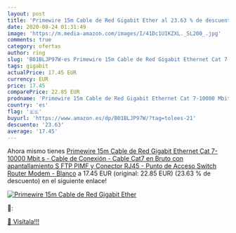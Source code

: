 ```yaml
---
layout: post
title: 'Primewire 15m Cable de Red Gigabit Ether al 23.63 % de descuento'
date: 2020-08-24 01:31:49
image: 'https://m.media-amazon.com/images/I/41Dc1UIKZXL._SL200_.jpg'
comments: true
category: ofertas
author: ring
slug: 'B01BLJP97W-es Primewire 15m Cable de Red Gigabit Ethernet Cat 7-10000...'
tags: gigabit
actualPrice: 17.45 EUR
currency: EUR
price: 17.45
comparePrice: 22.85 EUR
prodname: 'Primewire 15m Cable de Red Gigabit Ethernet Cat 7-10000 Mbit s - Cable de Conexión - Cable Cat7 en Bruto con apantallamiento S FTP PIMF y Conector RJ45 - Punto de Acceso Switch Router Modem - Blanco'
country: 'es'
flag: '🇪🇸'
buyurl: 'https://www.amazon.es/dp/B01BLJP97W/?tag=tolees-21'
descuento: '23.63'
average: '17.45'
---
```


Ahora mismo tienes [Primewire 15m Cable de Red Gigabit Ethernet Cat 7-10000 Mbit s - Cable de Conexión - Cable Cat7 en Bruto con apantallamiento S FTP PIMF y Conector RJ45 - Punto de Acceso Switch Router Modem - Blanco](https://www.amazon.es/dp/B01BLJP97W/?tag=tolees-21) a 17.45 EUR (original: 22.85 EUR) (23.63 %  de descuento) en el siguiente enlace!

[![Primewire 15m Cable de Red Gigabit Ether](https://m.media-amazon.com/images/I/41Dc1UIKZXL._SL200_.jpg)](https://www.amazon.es/dp/B01BLJP97W/?tag=tolees-21)

🔎:


[🛒 Visítala!!!](https://www.amazon.es/dp/B01BLJP97W/?tag=tolees-21)
